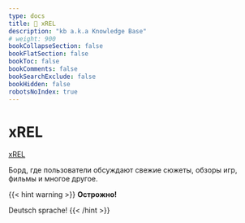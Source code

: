 ```yaml
---
type: docs
title: 🔷 xREL
description: "kb a.k.a Knowledge Base"
# weight: 900
bookCollapseSection: false
bookFlatSection: false
bookToc: false
bookComments: false
bookSearchExclude: false
bookHidden: false
robotsNoIndex: true
---
```


# xREL

[xREL](https://www.xrel.to/?nt)

Борд, где пользователи обсуждают свежие сюжеты, обзоры игр, фильмы и многое другое.

{{< hint warning >}}
**Острожно!**

Deutsch sprache!
{{< /hint >}}
